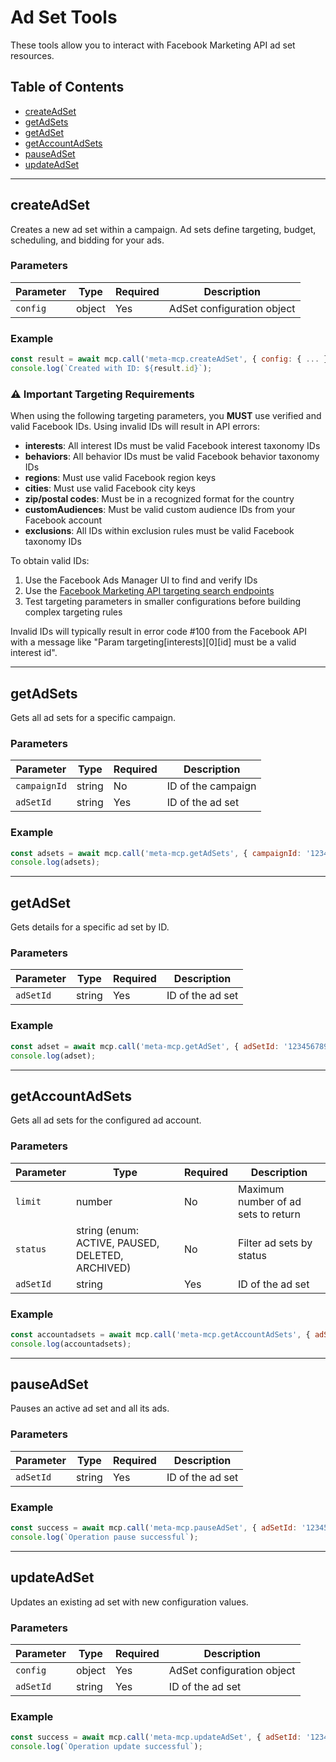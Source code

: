 # Ad Set Tools

These tools allow you to interact with Facebook Marketing API ad set resources.

## Table of Contents

- [createAdSet](#createadset)
- [getAdSets](#getadsets)
- [getAdSet](#getadset)
- [getAccountAdSets](#getaccountadsets)
- [pauseAdSet](#pauseadset)
- [updateAdSet](#updateadset)

---

## createAdSet

Creates a new ad set within a campaign. Ad sets define targeting, budget, scheduling, and bidding for your ads.

### Parameters

| Parameter | Type | Required | Description |
|-----------|------|----------|-------------|
| `config` | object | Yes | AdSet configuration object |

### Example

```javascript
const result = await mcp.call('meta-mcp.createAdSet', { config: { ... } });
console.log(`Created with ID: ${result.id}`);
```

### ⚠️ Important Targeting Requirements

When using the following targeting parameters, you **MUST** use verified and valid Facebook IDs. Using invalid IDs will result in API errors:

- **interests**: All interest IDs must be valid Facebook interest taxonomy IDs
- **behaviors**: All behavior IDs must be valid Facebook behavior taxonomy IDs
- **regions**: Must use valid Facebook region keys
- **cities**: Must use valid Facebook city keys
- **zip/postal codes**: Must be in a recognized format for the country
- **customAudiences**: Must be valid custom audience IDs from your Facebook account
- **exclusions**: All IDs within exclusion rules must be valid Facebook taxonomy IDs

To obtain valid IDs:
1. Use the Facebook Ads Manager UI to find and verify IDs
2. Use the [Facebook Marketing API targeting search endpoints](https://developers.facebook.com/docs/marketing-api/audiences/reference/targeting-search/)
3. Test targeting parameters in smaller configurations before building complex targeting rules

Invalid IDs will typically result in error code #100 from the Facebook API with a message like "Param targeting[interests][0][id] must be a valid interest id".

---

## getAdSets

Gets all ad sets for a specific campaign.

### Parameters

| Parameter | Type | Required | Description |
|-----------|------|----------|-------------|
| `campaignId` | string | No | ID of the campaign |
| `adSetId` | string | Yes | ID of the ad set |

### Example

```javascript
const adsets = await mcp.call('meta-mcp.getAdSets', { campaignId: '123456789' });
console.log(adsets);
```

---

## getAdSet

Gets details for a specific ad set by ID.

### Parameters

| Parameter | Type | Required | Description |
|-----------|------|----------|-------------|
| `adSetId` | string | Yes | ID of the ad set |

### Example

```javascript
const adset = await mcp.call('meta-mcp.getAdSet', { adSetId: '123456789' });
console.log(adset);
```

---

## getAccountAdSets

Gets all ad sets for the configured ad account.

### Parameters

| Parameter | Type | Required | Description |
|-----------|------|----------|-------------|
| `limit` | number | No | Maximum number of ad sets to return |
| `status` | string (enum: ACTIVE, PAUSED, DELETED, ARCHIVED) | No | Filter ad sets by status |
| `adSetId` | string | Yes | ID of the ad set |

### Example

```javascript
const accountadsets = await mcp.call('meta-mcp.getAccountAdSets', { adSetId: '123456789' });
console.log(accountadsets);
```

---

## pauseAdSet

Pauses an active ad set and all its ads.

### Parameters

| Parameter | Type | Required | Description |
|-----------|------|----------|-------------|
| `adSetId` | string | Yes | ID of the ad set |

### Example

```javascript
const success = await mcp.call('meta-mcp.pauseAdSet', { adSetId: '123456789' });
console.log(`Operation pause successful`);
```

---

## updateAdSet

Updates an existing ad set with new configuration values.

### Parameters

| Parameter | Type | Required | Description |
|-----------|------|----------|-------------|
| `config` | object | Yes | AdSet configuration object |
| `adSetId` | string | Yes | ID of the ad set |

### Example

```javascript
const success = await mcp.call('meta-mcp.updateAdSet', { adSetId: '123456789', config: { ... } });
console.log(`Operation update successful`);
```
